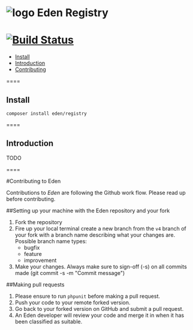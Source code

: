 ![logo](http://eden.openovate.com/assets/images/cloud-social.png) Eden Registry
====
[![Build Status](https://api.travis-ci.org/Eden-PHP/Registry.png)](https://travis-ci.org/Eden-PHP/Registry)
====

- [Install](#install)
- [Introduction](#intro)
- [Contributing](#contributing)

====

<a name="install"></a>
## Install

`composer install eden/registry`

====

<a name="intro"></a>
## Introduction

TODO

====

<a name="contributing"></a>
#Contributing to Eden

Contributions to *Eden* are following the Github work flow. Please read up before contributing.

##Setting up your machine with the Eden repository and your fork

1. Fork the repository
2. Fire up your local terminal create a new branch from the `v4` branch of your 
fork with a branch name describing what your changes are. 
 Possible branch name types:
    - bugfix
    - feature
    - improvement
3. Make your changes. Always make sure to sign-off (-s) on all commits made (git commit -s -m "Commit message")

##Making pull requests

1. Please ensure to run `phpunit` before making a pull request.
2. Push your code to your remote forked version.
3. Go back to your forked version on GitHub and submit a pull request.
4. An Eden developer will review your code and merge it in when it has been classified as suitable.